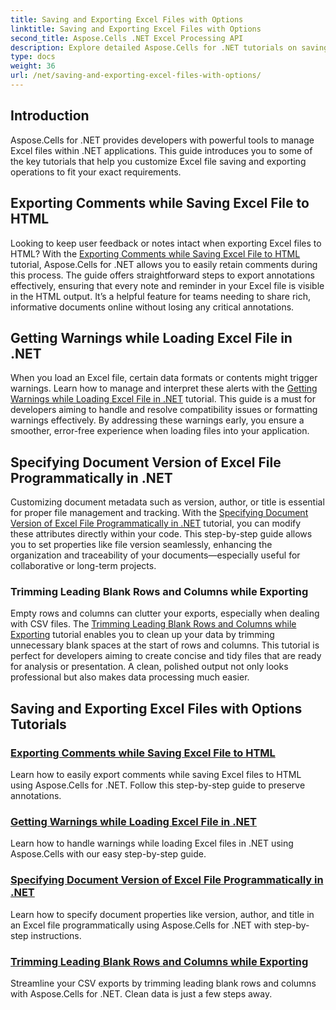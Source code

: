 ```yaml
---
title: Saving and Exporting Excel Files with Options
linktitle: Saving and Exporting Excel Files with Options
second_title: Aspose.Cells .NET Excel Processing API
description: Explore detailed Aspose.Cells for .NET tutorials on saving and exporting Excel files. Learn how to handle comments, document properties, warnings, and data trimming.
type: docs
weight: 36
url: /net/saving-and-exporting-excel-files-with-options/
---
```

## Introduction

Aspose.Cells for .NET provides developers with powerful tools to manage Excel files within .NET applications. This guide introduces you to some of the key tutorials that help you customize Excel file saving and exporting operations to fit your exact requirements.

## Exporting Comments while Saving Excel File to HTML

Looking to keep user feedback or notes intact when exporting Excel files to HTML? With the [Exporting Comments while Saving Excel File to HTML](./exporting-comments/) tutorial, Aspose.Cells for .NET allows you to easily retain comments during this process. The guide offers straightforward steps to export annotations effectively, ensuring that every note and reminder in your Excel file is visible in the HTML output. It’s a helpful feature for teams needing to share rich, informative documents online without losing any critical annotations. 

## Getting Warnings while Loading Excel File in .NET

When you load an Excel file, certain data formats or contents might trigger warnings. Learn how to manage and interpret these alerts with the [Getting Warnings while Loading Excel File in .NET](./getting-warnings-while-loading-excel-file/) tutorial. This guide is a must for developers aiming to handle and resolve compatibility issues or formatting warnings effectively. By addressing these warnings early, you ensure a smoother, error-free experience when loading files into your application.

## Specifying Document Version of Excel File Programmatically in .NET

Customizing document metadata such as version, author, or title is essential for proper file management and tracking. With the [Specifying Document Version of Excel File Programmatically in .NET](./specifying-document-version-of-excel-file/) tutorial, you can modify these attributes directly within your code. This step-by-step guide allows you to set properties like file version seamlessly, enhancing the organization and traceability of your documents—especially useful for collaborative or long-term projects.

### Trimming Leading Blank Rows and Columns while Exporting

Empty rows and columns can clutter your exports, especially when dealing with CSV files. The [Trimming Leading Blank Rows and Columns while Exporting](./trimming-leading-blank-rows-and-columns/) tutorial enables you to clean up your data by trimming unnecessary blank spaces at the start of rows and columns. This tutorial is perfect for developers aiming to create concise and tidy files that are ready for analysis or presentation. A clean, polished output not only looks professional but also makes data processing much easier.

## Saving and Exporting Excel Files with Options Tutorials
### [Exporting Comments while Saving Excel File to HTML](./exporting-comments/)
Learn how to easily export comments while saving Excel files to HTML using Aspose.Cells for .NET. Follow this step-by-step guide to preserve annotations.
### [Getting Warnings while Loading Excel File in .NET](./getting-warnings-while-loading-excel-file/)
Learn how to handle warnings while loading Excel files in .NET using Aspose.Cells with our easy step-by-step guide.
### [Specifying Document Version of Excel File Programmatically in .NET](./specifying-document-version-of-excel-file/)
Learn how to specify document properties like version, author, and title in an Excel file programmatically using Aspose.Cells for .NET with step-by-step instructions.
### [Trimming Leading Blank Rows and Columns while Exporting](./trimming-leading-blank-rows-and-columns/)
Streamline your CSV exports by trimming leading blank rows and columns with Aspose.Cells for .NET. Clean data is just a few steps away.